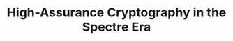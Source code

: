 ---
title: 'High-Assurance Cryptography in the Spectre Era'
link: ''
authors: Gilles Barthe, Sunjay Cauligi, Benjamin Gregoire, Adrien Koutsos, Kevin Liao*, Tiago Oliveira, Swarn Priya, Tamara Rezk, Peter Schwabe
published: In submission
weight: 7
---